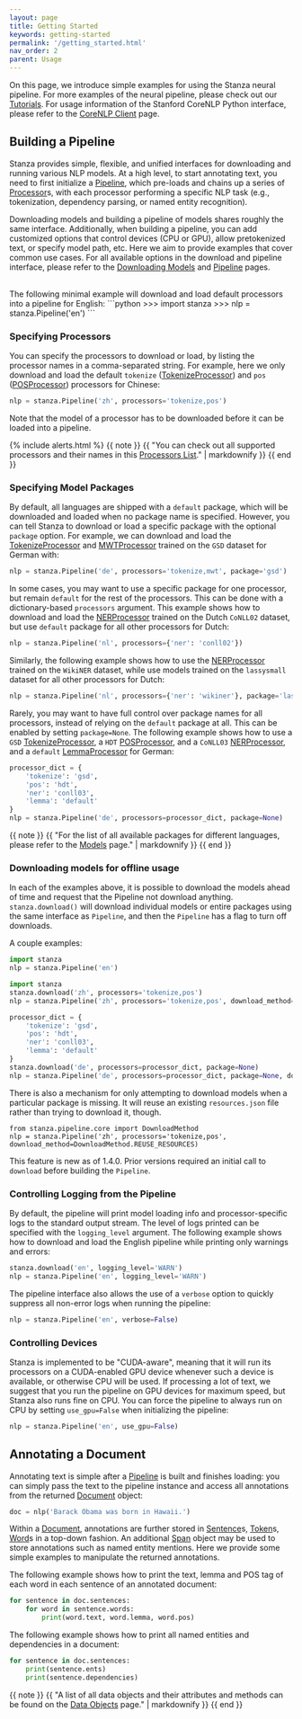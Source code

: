 ```yaml
---
layout: page
title: Getting Started
keywords: getting-started
permalink: '/getting_started.html'
nav_order: 2
parent: Usage
---
```


On this page, we introduce simple examples for using the Stanza neural pipeline. For more examples of the neural pipeline, please check out our [Tutorials](tutorials). For usage information of the Stanford CoreNLP Python interface, please refer to the [CoreNLP Client](corenlp_client) page.

## Building a Pipeline

Stanza provides simple, flexible, and unified interfaces for downloading and running various NLP models. At a high level, to start annotating text, you need to first initialize a [Pipeline](pipeline.md#pipeline), which pre-loads and chains up a series of [Processor](pipeline.md#processors)s, with each processor performing a specific NLP task (e.g., tokenization, dependency parsing, or named entity recognition).

Downloading models and building a pipeline of models shares roughly the same interface. Additionally, when building a pipeline, you can add customized options that control devices (CPU or GPU), allow pretokenized text, or specify model path, etc. Here we aim to provide examples that cover common use cases. For all available options in the download and pipeline interface, please refer to the [Downloading Models](models#downloading-and-using-models) and [Pipeline](pipeline.md#pipeline) pages.

<br />
The following minimal example will download and load default processors into a pipeline for English:
```python
>>> import stanza
>>> nlp = stanza.Pipeline('en')
```

### Specifying Processors

You can specify the processors to download or load, by listing the processor names in a comma-separated string. For example, here we only download and load the default `tokenize` ([TokenizeProcessor](tokenize.md)) and `pos` ([POSProcessor](pos.md)) processors for Chinese:
```python
nlp = stanza.Pipeline('zh', processors='tokenize,pos')
```

Note that the model of a processor has to be downloaded before it can be loaded into a pipeline.

{% include alerts.html %}
{{ note }}
{{ "You can check out all supported processors and their names in this [Processors List](pipeline.md#processors)." | markdownify }}
{{ end }}

### Specifying Model Packages

By default, all languages are shipped with a `default` package, which will be downloaded and loaded when no package name is specified. However, you can tell Stanza to download or load a specific package with the optional `package` option. For example, we can download and load the [TokenizeProcessor](tokenize.md) and [MWTProcessor](mwt.md) trained on the `GSD` dataset for German with:
```python
nlp = stanza.Pipeline('de', processors='tokenize,mwt', package='gsd')
```

In some cases, you may want to use a specific package for one processor, but remain `default` for the rest of the processors. This can be done with a dictionary-based `processors` argument. This example shows how to download and load the [NERProcessor](ner.md) trained on the Dutch `CoNLL02` dataset, but use `default` package for all other processors for Dutch:
```python
nlp = stanza.Pipeline('nl', processors={'ner': 'conll02'})
```

Similarly, the following example shows how to use the [NERProcessor](ner.md) trained on the `WikiNER` dataset, while use models trained on the `lassysmall` dataset for all other processors for Dutch:
```python
nlp = stanza.Pipeline('nl', processors={'ner': 'wikiner'}, package='lassysmall')
```

Rarely, you may want to have full control over package names for all processors, instead of relying on the `default` package at all. This can be enabled by setting `package=None`. The following example shows how to use a `GSD` [TokenizeProcessor](tokenize.md), a `HDT` [POSProcessor](pos.md), and a `CoNLL03` [NERProcessor](ner.md), and a `default` [LemmaProcessor](lemma.md) for German:
```python
processor_dict = {
    'tokenize': 'gsd', 
    'pos': 'hdt', 
    'ner': 'conll03', 
    'lemma': 'default'
}
nlp = stanza.Pipeline('de', processors=processor_dict, package=None)
```

{{ note }}
{{ "For the list of all available packages for different languages, please refer to the [Models](models.md) page." | markdownify }}
{{ end }}

### Downloading models for offline usage

In each of the examples above, it is possible to download the models ahead of time and request that the Pipeline not download anything.  `stanza.download()` will download individual models or entire packages using the same interface as `Pipeline`, and then the `Pipeline` has a flag to turn off downloads.

A couple examples:

```python
import stanza
nlp = stanza.Pipeline('en')
```

```python
import stanza
stanza.download('zh', processors='tokenize,pos')
nlp = stanza.Pipeline('zh', processors='tokenize,pos', download_method=None)
```

```python
processor_dict = {
    'tokenize': 'gsd', 
    'pos': 'hdt', 
    'ner': 'conll03', 
    'lemma': 'default'
}
stanza.download('de', processors=processor_dict, package=None)
nlp = stanza.Pipeline('de', processors=processor_dict, package=None, download_method=None)
```

There is also a mechanism for only attempting to download models when
a particular package is missing.  It will reuse an existing
`resources.json` file rather than trying to download it, though.

```
from stanza.pipeline.core import DownloadMethod
nlp = stanza.Pipeline('zh', processors='tokenize,pos', download_method=DownloadMethod.REUSE_RESOURCES)
```

This feature is new as of 1.4.0.  Prior versions required an initial call to `download` before building the `Pipeline`.

### Controlling Logging from the Pipeline

By default, the pipeline will print model loading info and processor-specific logs to the standard output stream. The level of logs printed can be specified with the `logging_level` argument. The following example shows how to download and load the English pipeline while printing only warnings and errors:
```python
stanza.download('en', logging_level='WARN')
nlp = stanza.Pipeline('en', logging_level='WARN')
```

The pipeline interface also allows the use of a `verbose` option to quickly suppress all non-error logs when running the pipeline:
```python
nlp = stanza.Pipeline('en', verbose=False)
```


### Controlling Devices

Stanza is implemented to be "CUDA-aware", meaning that it will run its processors on a CUDA-enabled GPU device whenever such a device is available, or otherwise CPU will be used. If processing a lot of text, we suggest that you run the pipeline on GPU devices for maximum speed, but Stanza also runs fine on CPU. You can force the pipeline to always run on CPU by setting `use_gpu=False` when initializing the pipeline:
```python
nlp = stanza.Pipeline('en', use_gpu=False)
```

## Annotating a Document

Annotating text is simple after a [Pipeline](pipeline.md#pipeline) is built and finishes loading: you can simply pass the text to the pipeline instance and access all annotations from the returned [Document](data_objects#document) object:

```python
doc = nlp('Barack Obama was born in Hawaii.')
```

Within a [Document](data_objects#document), annotations are further stored in [Sentence](data_objects#sentence)s, [Token](data_objects#token)s, [Word](data_objects#word)s in a top-down fashion. An additional [Span](data_objects#span) object may be used to store annotations such as named entity mentions. Here we provide some simple examples to manipulate the returned annotations.

The following example shows how to print the text, lemma and POS tag of each word in each sentence of an annotated document:
```python
for sentence in doc.sentences:
    for word in sentence.words:
        print(word.text, word.lemma, word.pos)
```

The following example shows how to print all named entities and dependencies in a document:
```python
for sentence in doc.sentences:
    print(sentence.ents)
    print(sentence.dependencies)
```

{{ note }}
{{ "A list of all data objects and their attributes and methods can be found on the [Data Objects](data_objects#document) page." | markdownify }}
{{ end }}

